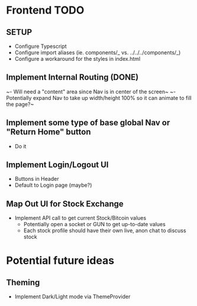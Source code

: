 # Frontend TODO

## SETUP

- Configure Typescript
- Configure import aliases (ie. components/_ vs. ../../../components/_)
- Configure a workaround for the styles in index.html

## Implement Internal Routing (DONE)

~- Will need a "content" area since Nav is in center of the screen~
~- Potentially expand Nav to take up width/height 100% so it can animate to fill the page?~

## Implement some type of base global Nav or "Return Home" button

- Do it

## Implement Login/Logout UI

- Buttons in Header
- Default to Login page (maybe?)

## Map Out UI for Stock Exchange

- Implement API call to get current Stock/Bitcoin values
  - Potentially open a socket or GUN to get up-to-date values
  - Each stock profile should have their own live, anon chat to discuss stock

# Potential future ideas

## Theming

- Implement Dark/Light mode via ThemeProvider
